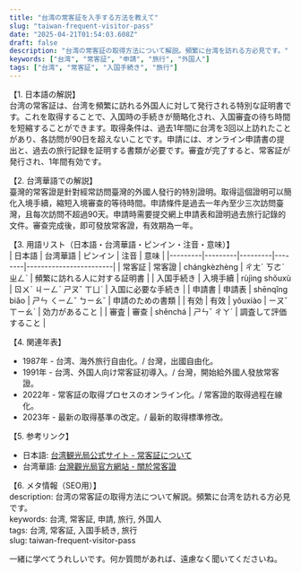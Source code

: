 ```yaml
---
title: "台湾の常客証を入手する方法を教えて"
slug: "taiwan-frequent-visitor-pass"
date: "2025-04-21T01:54:03.608Z"
draft: false
description: "台湾の常客証の取得方法について解説。頻繁に台湾を訪れる方必見です。"
keywords: ["台湾", "常客証", "申請", "旅行", "外国人"]
tags: ["台湾", "常客証", "入国手続き", "旅行"]
---
```


【1. 日本語の解説】  
台湾の常客証は、台湾を頻繁に訪れる外国人に対して発行される特別な証明書です。これを取得することで、入国時の手続きが簡略化され、入国審査の待ち時間を短縮することができます。取得条件は、過去1年間に台湾を3回以上訪れたことがあり、各訪問が90日を超えないことです。申請には、オンライン申請書の提出と、過去の旅行記録を証明する書類が必要です。審査が完了すると、常客証が発行され、1年間有効です。

【2. 台湾華語での解説】  
臺灣的常客證是針對經常訪問臺灣的外國人發行的特別證明。取得這個證明可以簡化入境手續，縮短入境審查的等待時間。申請條件是過去一年內至少三次訪問臺灣，且每次訪問不超過90天。申請時需要提交網上申請表和證明過去旅行記錄的文件。審查完成後，即可發放常客證，有效期為一年。

【3. 用語リスト（日本語・台湾華語・ピンイン・注音・意味）】  
| 日本語   | 台湾華語 | ピンイン  | 注音    | 意味                     |
|---------|---------|---------|--------|------------------------|
| 常客証   | 常客證   | chángkèzhèng | ㄔㄤˊ ㄎㄜˋ ㄓㄥˋ | 頻繁に訪れる人に対する証明書 |
| 入国手続き | 入境手續 | rùjìng shǒuxù | ㄖㄨˋ ㄐㄧㄥˋ ㄕㄡˇ ㄒㄩˋ | 入国に必要な手続き        |
| 申請書   | 申請表   | shēnqǐng biǎo | ㄕㄣ ㄑㄧㄥˇ ㄅㄧㄠˇ | 申請のための書類          |
| 有効     | 有效     | yǒuxiào    | ㄧㄡˇ ㄒㄧㄠˋ  | 効力があること            |
| 審査     | 審查     | shěnchá    | ㄕㄣˇ ㄔㄚˊ  | 調査して評価すること        |

【4. 関連年表】  
- 1987年 - 台湾、海外旅行自由化。/ 台灣，出國自由化。
- 1991年 - 台湾、外国人向け常客証初導入。/ 台灣，開始給外國人發放常客證。
- 2022年 - 常客証の取得プロセスのオンライン化。/ 常客證的取得過程在線化。
- 2023年 - 最新の取得基準の改定。/ 最新的取得標準修改。

【5. 参考リンク】  
- 日本語: [台湾観光局公式サイト - 常客証について](https://www.taiwantourism.jp/)
- 台湾華語: [台灣觀光局官方網站 - 關於常客證](https://taiwan.net.tw/)

【6. メタ情報（SEO用）】  
description: 台湾の常客証の取得方法について解説。頻繁に台湾を訪れる方必見です。  
keywords: 台湾, 常客証, 申請, 旅行, 外国人  
tags: 台湾, 常客証, 入国手続き, 旅行  
slug: taiwan-frequent-visitor-pass

一緒に学べてうれしいです。何か質問があれば、遠慮なく聞いてくださいね。